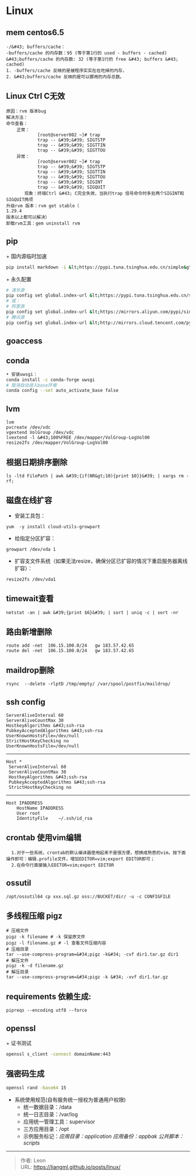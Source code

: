 # Linux


## mem centos6.5
```text
-/&#43; buffers/cache：
-buffers/cache 的内存数：95 (等于第1行的 used - buffers - cached)
&#43;buffers/cache 的内存数: 32 (等于第1行的 free &#43; buffers &#43; cached)
1. -buffers/cache 反映的是被程序实实在在吃掉的内存，
2. &#43;buffers/cache 反映的是可以挪用的内存总数。
```
## Linux Ctrl C无效
```text
原因：rvm 版本bug
解决方法：
命令查看：
    正常：
            [root@server002 ~]# trap
            trap -- &#39;&#39; SIGTSTP
            trap -- &#39;&#39; SIGTTIN
            trap -- &#39;&#39; SIGTTOU
    异常：
            [root@server002 ~]# trap
            trap -- &#39;&#39; SIGTSTP
            trap -- &#39;&#39; SIGTTIN
            trap -- &#39;&#39; SIGTTOU
            trap -- &#39;&#39; SIGINT
            trap -- &#39;&#39; SIGQUIT
       现象：终端Ctrl &#43; C完全失效，当执行trap 信号命令时多处两个SIGINT和SIGQUIT两项
升级rvm 版本：rvm get stable（
1.29.4
版本以上都可以解决）
卸载rvm工具：gem uninstall rvm
```
## pip
&#43; 国内源临时加速
```bash
pip install markdown -i &lt;https://pypi.tuna.tsinghua.edu.cn/simple&gt;
```
&#43; 永久配置
```bash
# 清华源
pip config set global.index-url &lt;https://pypi.tuna.tsinghua.edu.cn/simple&gt;
# 或：
# 阿里源
pip config set global.index-url &lt;https://mirrors.aliyun.com/pypi/simple/&gt;
# 腾讯源
pip config set global.index-url &lt;http://mirrors.cloud.tencent.com/pypi/simple&gt;
```
## goaccess
## conda
```bash
• 安装uwsgi：
conda install -c conda-forge uwsgi
# 取消自动进入base环境
conda config --set auto_activate_base false
```
## lvm
```plain
lvm
pvcreate /dev/vdc
vgextend VolGroup /dev/vdc
lvextend -l &#43;100%FREE /dev/mapper/VolGroup-LogVol00
resize2fs /dev/mapper/VolGroup-LogVol00
```
## 根据日期排序删除
```plain
ls -ltd FilePath | awk &#39;{if(NR&gt;10){print $0}}&#39; | xargs rm -rf;
```
## 磁盘在线扩容
* 安装工具包：
```shell
yum  -y install cloud-utils-growpart
```
* 给指定分区扩容：
```shell
growpart /dev/vda 1
```
* 扩容支文件系统（如果无法resize，确保分区已扩容的情况下重启服务器离线扩容）：

```shell
resize2fs /dev/vda1
```
## timewait查看

```plain
netstat -an | awk &#39;{print $6}&#39; | sort | uniq -c | sort -nr
```
## 路由新增删除
```plain
route add -net  106.15.100.0/24   gw 183.57.42.65
route del -net  106.15.100.0/24   gw 183.57.42.65
```
## maildrop删除

```shell
rsync  --delete -rlptD /tmp/empty/ /var/spool/postfix/maildrop/
```
## ssh config
```plain
ServerAliveInterval 60
ServerAliveCountMax 30
HostkeyAlgorithms &#43;ssh-rsa
PubkeyAcceptedAlgorithms &#43;ssh-rsa
UserKnownHostsFile=/dev/null
StrictHostKeyChecking no
UserKnownHostsFile=/dev/null
```
---
```plain
Host *
 ServerAliveInterval 60
 ServerAliveCountMax 30
 HostkeyAlgorithms &#43;ssh-rsa
 PubkeyAcceptedAlgorithms &#43;ssh-rsa
 StrictHostKeyChecking no
```
---
```text
Host IPADDRESS
    HostName IPADDRESS
    User root
    IdentityFile    ~/.ssh/id_rsa
```
## crontab 使用vim编辑

```plain
  1.对于一些系统，crontab的默认编译器使用起来不是很方便，想换成熟悉的vim，按下面操作即可：编辑.profile文件，增加EDITOR=vim;export EDITOR即可；
  2.在命令行直接输入EDITOR=vim;export EDITOR
```
##  ossutil
```plain
/opt/ossutil64 cp xxx.sql.gz oss://BUCKET/dir/ -u -c CONFIGFILE
```
## 多线程压缩 pigz

```plain
# 压缩文件
pigz -k filename # -k 保留原文件
pigz -l filename.gz # -l 查看文件压缩内容
# 压缩目录
tar --use-compress-program=&#34;pigz -k&#34; -cvf dir1.tar.gz dir1
# 解压文件
pigz -k -d filename.gz
# 解压目录
tar --use-compress-program=&#34;pigz -k &#34; -xvf dir1.tar.gz
```



## requirements 依赖生成: 
```shell
pipreqs --encoding utf8 --force
```

## openssl
&#43; 证书测试

```bash
openssl s_client -connect domainName:443
```

## 强密码生成

```bash
openssl rand -base64 15
```
* 系统使用规范(自有服务统一授权为普通用户权限)
    * 统一数据目录：/data
    * 统一日志目录：/var/log
    * 应用统一管理工具：supervisor
    * 三方应用目录：/opt
    * 示例服务标记：_应用目录：application 应用备份：appbak 公共脚本：scripts_

---

> 作者: Leon  
> URL: https://liangml.github.io/posts/linux/  

